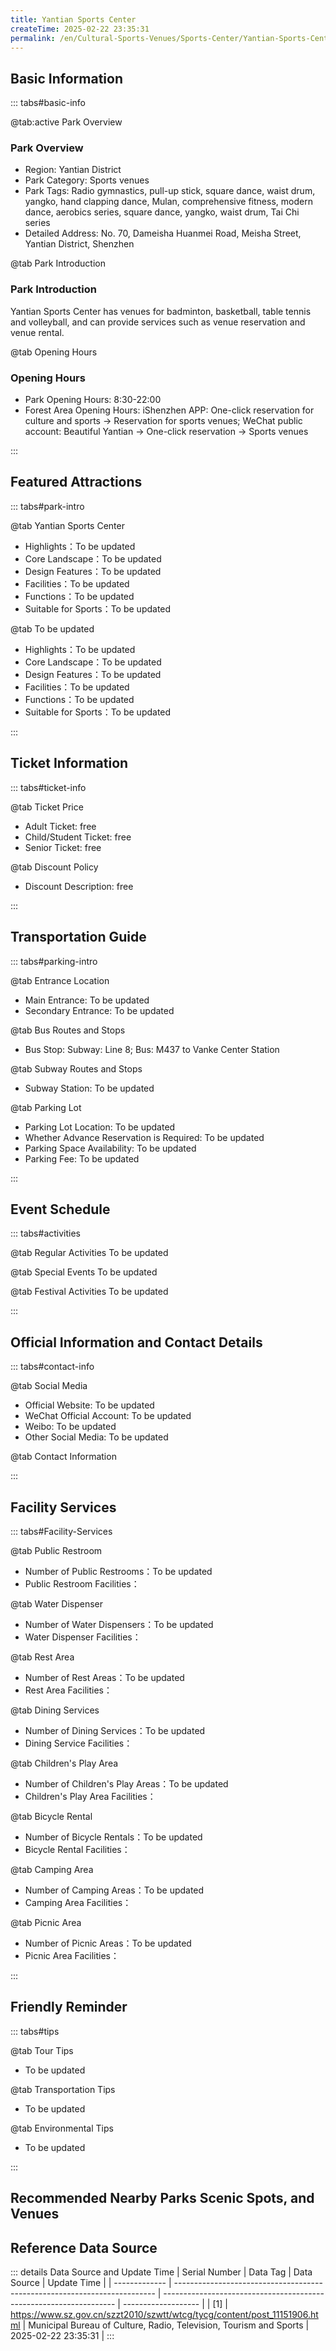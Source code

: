 ```yaml
---
title: Yantian Sports Center
createTime: 2025-02-22 23:35:31
permalink: /en/Cultural-Sports-Venues/Sports-Center/Yantian-Sports-Center/
---
```



<script setup>
import ImageSwiper from '/.vuepress/theme/components/ImageSwiper.vue'
// 轮播图数据
const swiperItems = [
    {
                link: 'https://www.sz.gov.cn/img/4/4104/4104974/11151906.jpg',
                title: 'Yantian Sports Center',
                description: 'Yantian Sports Center has venues for badminton, basketball, table tennis and volleyball, and can pro...',
                author: 'Municipal Bureau of Culture, Radio, Television, Tourism and Sports',
                date: '2025/02/23'
                },
  {
                link: 'https://www.sz.gov.cn/img/4/4104/4104974/11151906.jpg',
                title: 'Yantian Sports Center',
                description: 'Yantian Sports Center has venues for badminton, basketball, table tennis and volleyball, and can pro...',
                author: 'Municipal Bureau of Culture, Radio, Television, Tourism and Sports',
                date: '2025/02/23'
                }
]
// 配置项
const swiperConfig = {
  height: 500,
  showInfo: true
}
</script>
<!-- 轮播图组件 -->
<ImageSwiper :items="swiperItems" :config="swiperConfig" />



## Basic Information

::: tabs#basic-info

@tab:active Park Overview
### Park Overview
- Region: Yantian District
- Park Category: Sports venues
- Park Tags: Radio gymnastics, pull-up stick, square dance, waist drum, yangko, hand clapping dance, Mulan, comprehensive fitness, modern dance, aerobics series, square dance, yangko, waist drum, Tai Chi series
- Detailed Address: No. 70, Dameisha Huanmei Road, Meisha Street, Yantian District, Shenzhen

@tab Park Introduction
### Park Introduction
Yantian Sports Center has venues for badminton, basketball, table tennis and volleyball, and can provide services such as venue reservation and venue rental.

@tab Opening Hours
### Opening Hours
- Park Opening Hours: 8:30-22:00
- Forest Area Opening Hours: iShenzhen APP: One-click reservation for culture and sports → Reservation for sports venues; WeChat public account: Beautiful Yantian → One-click reservation → Sports venues

:::

## Featured Attractions

::: tabs#park-intro

@tab Yantian Sports Center
<ImageCard
image="https://www.sz.gov.cn/img/4/4104/4104974/11151906.jpg"
    title="Yantian Sports Center"
    description="Yantian Sports Center has venues for badminton, basketball, table tennis and volleyball, and can provide services such as venue reservation and venue rental."
    date=""
    author="Municipal Bureau of Culture, Radio, Television, Tourism and Sports"
/>


- Highlights：To be updated
- Core Landscape：To be updated
- Design Features：To be updated
- Facilities：To be updated
- Functions：To be updated
- Suitable for Sports：To be updated

@tab To be updated
<ImageCard
image="https://www.sz.gov.cn/img/4/4104/4104974/11151906.jpg"
    title="Yantian Sports Center"
    description="Yantian Sports Center has venues for badminton, basketball, table tennis and volleyball, and can provide services such as venue reservation and venue rental."
    date=""
    author="Municipal Bureau of Culture, Radio, Television, Tourism and Sports"
/>


- Highlights：To be updated
- Core Landscape：To be updated
- Design Features：To be updated
- Facilities：To be updated
- Functions：To be updated
- Suitable for Sports：To be updated

:::

## Ticket Information

::: tabs#ticket-info

@tab Ticket Price
- Adult Ticket: free
- Child/Student Ticket: free
- Senior Ticket: free

@tab Discount Policy
- Discount Description: free

:::

## Transportation Guide

::: tabs#parking-intro

@tab Entrance Location
- Main Entrance: To be updated
- Secondary Entrance: To be updated

@tab Bus Routes and Stops
- Bus Stop: Subway: Line 8; Bus: M437 to Vanke Center Station

@tab Subway Routes and Stops
- Subway Station: To be updated

@tab Parking Lot
- Parking Lot Location: To be updated
- Whether Advance Reservation is Required: To be updated
- Parking Space Availability: To be updated
- Parking Fee: To be updated

:::

## Event Schedule

::: tabs#activities

@tab Regular Activities
To be updated

@tab Special Events
To be updated

@tab Festival Activities
To be updated

:::

## Official Information and Contact Details

::: tabs#contact-info

@tab Social Media
- Official Website: To be updated
- WeChat Official Account: To be updated
- Weibo: To be updated
- Other Social Media: To be updated

@tab Contact Information

:::

## Facility Services

::: tabs#Facility-Services

@tab Public Restroom
- Number of Public Restrooms：To be updated
- Public Restroom Facilities：

@tab Water Dispenser
- Number of Water Dispensers：To be updated
- Water Dispenser Facilities：

@tab Rest Area
- Number of Rest Areas：To be updated
- Rest Area Facilities：

@tab Dining Services
- Number of Dining Services：To be updated
- Dining Service Facilities：

@tab Children's Play Area
- Number of Children's Play Areas：To be updated
- Children's Play Area Facilities：

@tab Bicycle Rental
- Number of Bicycle Rentals：To be updated
- Bicycle Rental Facilities：

@tab Camping Area
- Number of Camping Areas：To be updated
- Camping Area Facilities：

@tab Picnic Area
- Number of Picnic Areas：To be updated
- Picnic Area Facilities：

:::

## Friendly Reminder

::: tabs#tips

@tab Tour Tips
- To be updated

@tab Transportation Tips
- To be updated

@tab Environmental Tips
- To be updated

:::

## Recommended Nearby Parks Scenic Spots, and Venues

<CardGrid>
  <ImageCard
        image="https://www.sz.gov.cn/img/4/4104/4104975/11151907.jpg"
        title="Yantian District Sports Development Service Center Tennis Court"
        description="The tennis court of Yantian District Sports Development Service Center has 6 standard outdoor tennis courts, 1 practice court, and is equipped with professional lighting and flooring."
        href="/en/Cultural-Sports-Venues/Sports-Center/Yantian-District-Sports-Development-Service-Center-Tennis-Court/"
        author="To be updated"
        date="2025/01/02"
      />
      <ImageCard
        image="https://www.sz.gov.cn/img/4/4104/4104975/11151907.jpg"
        title="Yantian District Sports Development Service Center Tennis Court"
        description="The tennis court of Yantian District Sports Development Service Center has 6 standard outdoor tennis courts, 1 practice court, and is equipped with professional lighting and flooring."
        href="/en/Cultural-Sports-Venues/Sports-Center/Yantian-District-Sports-Development-Service-Center-Tennis-Court/"
        author="To be updated"
        date="2025/01/02"
      />
    </CardGrid>


## Reference Data Source

::: details Data Source and Update Time
| Serial Number | Data Tag                                                                  | Data Source                                                        | Update Time         |
| ------------- | ------------------------------------------------------------------------- | ------------------------------------------------------------------ | ------------------- |
| [1]           | https://www.sz.gov.cn/szzt2010/szwtt/wtcg/tycg/content/post_11151906.html | Municipal Bureau of Culture, Radio, Television, Tourism and Sports | 2025-02-22 23:35:31 |
:::

